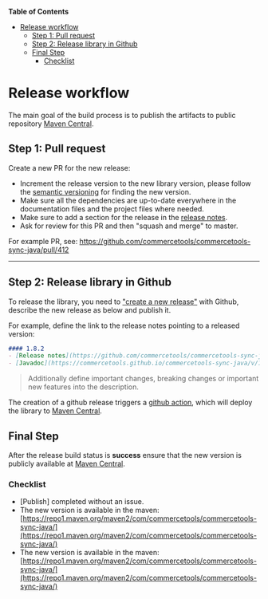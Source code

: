 <!-- START doctoc generated TOC please keep comment here to allow auto update -->
<!-- DON'T EDIT THIS SECTION, INSTEAD RE-RUN doctoc TO UPDATE -->
**Table of Contents** 

- [Release workflow](#release-workflow)
  - [Step 1: Pull request](#step-1-pull-request)
  - [Step 2: Release library in Github](#step-2-release-library-in-github)
  - [Final Step](#final-step)
    - [Checklist](#checklist)

<!-- END doctoc generated TOC please keep comment here to allow auto update -->

# Release workflow

The main goal of the build process is to publish the artifacts to public repository [Maven Central](https://mvnrepository.com/artifact/com.commercetools/commercetools-sync-java).
     
## Step 1: Pull request

Create a new PR for the new release: 
- Increment the release version to the new library version, please follow the [semantic versioning](https://semver.org/) for finding the new version.
- Make sure all the dependencies are up-to-date everywhere in the documentation files and the project files where needed.
- Make sure to add a section for the release in the [release notes](/docs/RELEASE_NOTES.md). 
- Ask for review for this PR and then "squash and merge" to master.

For example PR, see: https://github.com/commercetools/commercetools-sync-java/pull/412

------
## Step 2: Release library in Github   
To release the library, you need to ["create a new release"](https://github.com/commercetools/commercetools-sync-java/releases/new) with Github, 
describe the new release as below and publish it. 

For example, define the link to the release notes pointing to a released version:
```markdown
#### 1.8.2
- [Release notes](https://github.com/commercetools/commercetools-sync-java/blob/master/docs/RELEASE_NOTES.md#182----april-30-2020)
- [Javadoc](https://commercetools.github.io/commercetools-sync-java/v/1.8.2/)
```

> Additionally define important changes, breaking changes or important new features into the description.

The creation of a github release triggers a [github action](https://github.com/commercetools/commercetools-sync-java/actions?query=workflow%3ACD), which will deploy the library to [Maven Central](https://mvnrepository.com/artifact/com.commercetools/commercetools-sync-java).

## Final Step
After the release build status is **success** ensure that the new version is publicly available at [Maven Central](https://mvnrepository.com/artifact/com.commercetools/commercetools-sync-java). 

### Checklist 

- [Publish] completed without an issue.
- The new version is available in the maven: [https://repo1.maven.org/maven2/com/commercetools/commercetools-sync-java/](https://repo1.maven.org/maven2/com/commercetools/commercetools-sync-java/)
- The new version is available in the maven: [https://repo1.maven.org/maven2/com/commercetools/commercetools-sync-java/](https://repo1.maven.org/maven2/com/commercetools/commercetools-sync-java/)
